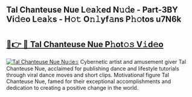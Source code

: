 ## Tal Chanteuse Nue L𝚎a𝚔ed N𝚞𝚍e - Part-3BY Vi𝚍𝚎o L𝚎a𝚔s - H𝚘𝚝 O𝚗𝚕yf𝚊ns P𝚑𝚘tos u7N6k

# <h2><a href="http://kf5z7lf.oniu.top/?m=Tal+Chanteuse+Nue">🔗👉 🔴 Tal Chanteuse Nue P𝚑ot𝚘𝚜 V𝚒d𝚎o</a></h2>

[![Tal Chanteuse Nue Nu𝚍e𝚜](https://i.imgur.com/0qMVB7G.gif)](http://kf5z7lf.oniu.top/?m=Tal+Chanteuse+Nue)
Cybernetic artist and amusement giver Tal Chanteuse Nue, acclaimed for publishing dance and lifestyle tutorials through viral dance moves and short clips. Motivational figure Tal Chanteuse Nue, famed for their exceptional accomplishments and dedication to creating a positive change in the world.  
